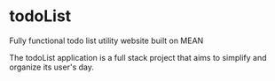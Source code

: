 # todoList
Fully functional todo list utility website built on MEAN

The todoList application is a full stack project that aims to simplify and organize its user's day. 
